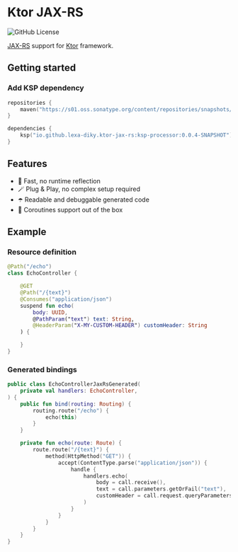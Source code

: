 # Ktor JAX-RS

![GitHub License](https://img.shields.io/github/license/lexa-diky/ktor-jax-rs)

[JAX-RS](https://www.oracle.com/technical-resources/articles/java/jax-rs.html)
support for [Ktor](https://ktor.io) framework.

## Getting started

### Add KSP dependency
```kotlin
repositories {
    maven("https://s01.oss.sonatype.org/content/repositories/snapshots/")
}

dependencies {
    ksp("io.github.lexa-diky.ktor-jax-rs:ksp-processor:0.0.4-SNAPSHOT")
}
```

## Features
- 🚀 Fast, no runtime reflection 
- 🪄 Plug & Play, no complex setup required
- ☂️ Readable and debuggable generated code
- 🥋 Coroutines support out of the box

## Example 

### Resource definition
```kotlin
@Path("/echo")
class EchoController {

    @GET
    @Path("/{text}")
    @Consumes("application/json")
    suspend fun echo(
        body: UUID,
        @PathParam("text") text: String,
        @HeaderParam("X-MY-CUSTOM-HEADER") customHeader: String
    ) {

    }
}
```

### Generated bindings
```kotlin
public class EchoControllerJaxRsGenerated(
    private val handlers: EchoController,
) {
    public fun bind(routing: Routing) {
        routing.route("/echo") {
            echo(this)
        }
    }

    private fun echo(route: Route) {
        route.route("/{text}") {
            method(HttpMethod("GET")) {
                accept(ContentType.parse("application/json")) {
                    handle {
                        handlers.echo(
                            body = call.receive(),
                            text = call.parameters.getOrFail("text"),
                            customHeader = call.request.queryParameters.getOrFail("X-MY-CUSTOM-HEADER"),
                        )
                    }
                }
            }
        }
    }
}
```

